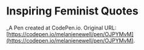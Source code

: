 # Inspiring Feminist Quotes
 _A Pen created at CodePen.io. Original URL: [https://codepen.io/melanienewell/pen/OJPYMvM](https://codepen.io/melanienewell/pen/OJPYMvM).

 